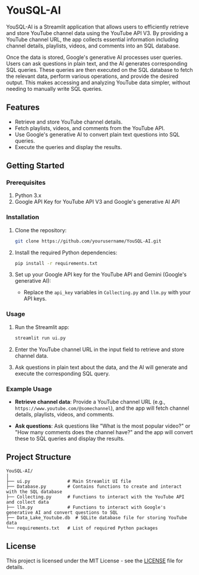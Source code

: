 # YouSQL-AI

YouSQL-AI is a Streamlit application that allows users to efficiently retrieve and store YouTube channel data using the YouTube API V3. By providing a YouTube channel URL, the app collects essential information including channel details, playlists, videos, and comments into an SQL database. 

Once the data is stored, Google's generative AI processes user queries. Users can ask questions in plain text, and the AI generates corresponding SQL queries. These queries are then executed on the SQL database to fetch the relevant data, perform various operations, and provide the desired output. This makes accessing and analyzing YouTube data simpler, without needing to manually write SQL queries.

## Features
- Retrieve and store YouTube channel details.
- Fetch playlists, videos, and comments from the YouTube API.
- Use Google's generative AI to convert plain text questions into SQL queries.
- Execute the queries and display the results.

## Getting Started

### Prerequisites

1. Python 3.x
2. Google API Key for YouTube API V3 and Google's generative AI API

### Installation

1. Clone the repository:
   ```bash
   git clone https://github.com/yourusername/YouSQL-AI.git
   ```

2. Install the required Python dependencies:
   ```bash
   pip install -r requirements.txt
   ```

3. Set up your Google API key for the YouTube API and Gemini (Google's generative AI):
   - Replace the `api_key` variables in `Collecting.py` and `llm.py` with your API keys.

### Usage

1. Run the Streamlit app:
   ```bash
   streamlit run ui.py
   ```

2. Enter the YouTube channel URL in the input field to retrieve and store channel data.
3. Ask questions in plain text about the data, and the AI will generate and execute the corresponding SQL query.

### Example Usage

- **Retrieve channel data**: 
   Provide a YouTube channel URL (e.g., `https://www.youtube.com/@somechannel`), and the app will fetch channel details, playlists, videos, and comments.

- **Ask questions**: 
   Ask questions like "What is the most popular video?" or "How many comments does the channel have?" and the app will convert these to SQL queries and display the results.

## Project Structure
```
YouSQL-AI/
│
├── ui.py              # Main Streamlit UI file
├── Database.py        # Contains functions to create and interact with the SQL database
├── Collecting.py      # Functions to interact with the YouTube API and collect data
├── llm.py             # Functions to interact with Google's generative AI and convert questions to SQL
├── Data_Lake_Youtube.db  # SQLite database file for storing YouTube data
└── requirements.txt   # List of required Python packages
```

## License

This project is licensed under the MIT License - see the [LICENSE](LICENSE) file for details.
